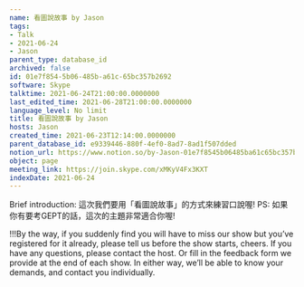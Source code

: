 ```yaml
---
name: 看圖說故事 by Jason
tags:
- Talk
- 2021-06-24
- Jason
parent_type: database_id
archived: false
id: 01e7f854-5b06-485b-a61c-65bc357b2692
software: Skype
talktime: 2021-06-24T21:00:00.0000000
last_edited_time: 2021-06-28T21:00:00.0000000
language_level: No limit
title: 看圖說故事 by Jason
hosts: Jason
created_time: 2021-06-23T12:14:00.0000000
parent_database_id: e9339446-880f-4ef0-8ad7-8ad1f507dded
notion_url: https://www.notion.so/by-Jason-01e7f8545b06485ba61c65bc357b2692
object: page
meeting_link: https://join.skype.com/xMKyV4Fx3KXT
indexDate: 2021-06-24
---
```




Brief introduction: 這次我們要用「看圖說故事」的方式來練習口說喔!
PS: 如果你有要考GEPT的話，這次的主題非常適合你喔!

!!!By the way, if you suddenly find you will have to miss our show but you’ve registered for it already, please tell us before the show starts, cheers.
If you have any questions, please contact the host. Or fill in the feedback form we provide at the end of each show. In either way, we’ll be able to know your demands, and contact you individually.



